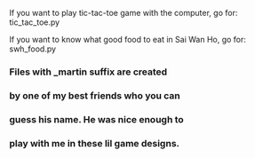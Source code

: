 If you want to play tic-tac-toe game with the computer, go for:
tic_tac_toe.py

If you want to know what good food to eat in Sai Wan Ho, go for:
swh_food.py 




### Files with _martin suffix are created 
### by one of my best friends who you can 
### guess his name. He was nice enough to
### play with me in these lil game designs.
